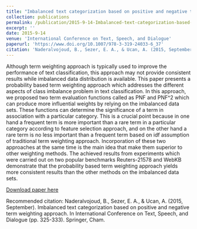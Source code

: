 ```yaml
---
title: "Imbalanced text categorization based on positive and negative term weighting approach"
collection: publications
permalink: /publication/2015-9-14-Imbalanced-text-categorization-based-on-positive-and-negative-term-weighting-approach
excerpt: ''
date: 2015-9-14
venue: 'International Conference on Text, Speech, and Dialogue'
paperurl: 'https://www.doi.org/10.1007/978-3-319-24033-6_37'
citation: 'Naderalvojoud, B., Sezer, E. A., & Ucan, A. (2015, September). Imbalanced text categorization based on positive and negative term weighting approach. In International Conference on Text, Speech, and Dialogue (pp. 325-333). Springer, Cham.'
---
```

Although term weighting approach is typically used to improve the performance of text classification, this approach may not provide consistent results while imbalanced data distribution is available. This paper presents a probability based term weighting approach which addresses the different aspects of class imbalance problem in text classification. In this approach, we proposed two term evaluation functions called as PNF and PNF^2 which can produce more influential weights by relying on the imbalanced data sets. These functions can determine the significance of a term in association with a particular category. This is a crucial point because in one hand a frequent term is more important than a rare term in a particular category according to feature selection approach, and on the other hand a rare term is no less important than a frequent term based on idf assumption of traditional term weighting approach. Incorporation of these two approaches at the same time is the main idea that make them superior to other weighting methods. The achieved results from experiments which were carried out on two popular benchmarks Reuters-21578 and WebKB demonstrate that the probability based term weighting approach yields more consistent results than the other methods on the imbalanced data sets.

[Download paper here](https://www.doi.org/10.1007/978-3-319-24033-6_37)

Recommended citation: Naderalvojoud, B., Sezer, E. A., & Ucan, A. (2015, September). Imbalanced text categorization based on positive and negative term weighting approach. In International Conference on Text, Speech, and Dialogue (pp. 325-333). Springer, Cham.
